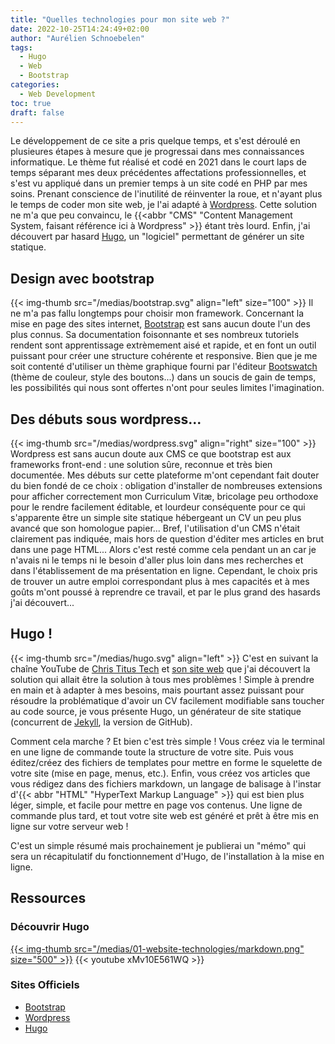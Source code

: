 ```yaml
---
title: "Quelles technologies pour mon site web ?"
date: 2022-10-25T14:24:49+02:00
author: "Aurélien Schnoebelen"
tags: 
  - Hugo
  - Web
  - Bootstrap
categories: 
  - Web Development
toc: true
draft: false 
---
```

Le développement de ce site a pris quelque temps, et s'est déroulé en plusieures étapes à mesure que je progressai dans mes connaissances informatique. Le thème fut réalisé et codé en 2021 dans le court laps de temps séparant mes deux précédentes affectations professionnelles, et s'est vu appliqué dans un premier temps à un site codé en PHP par mes soins. Prenant conscience de l'inutilité de réinventer la roue, et n'ayant plus le temps de coder mon site web, je l'ai adapté à [Wordpress](https://fr.wordpress.org/). Cette solution ne m'a que peu convaincu, le {{<abbr "CMS" "Content Management System, faisant référence ici à Wordpress" >}} étant très lourd. Enfin, j'ai découvert par hasard [Hugo](https://gohugo.io/), un "logiciel" permettant de générer un site statique.

## Design avec bootstrap
{{< img-thumb src="/medias/bootstrap.svg" align="left" size="100" >}}
Il ne m'a pas fallu longtemps pour choisir mon framework. Concernant la mise en page des sites internet, [Bootstrap](https://getbootstrap.com/) est sans aucun doute l'un des plus connus. Sa documentation foisonnante et ses nombreux tutoriels rendent sont apprentissage extrèmement aisé et rapide, et en font un outil puissant pour créer une structure cohérente et responsive. Bien que je me soit contenté d'utiliser un thème graphique fourni par l'éditeur [Bootswatch](https://bootswatch.com/) (thème de couleur, style des boutons...)  dans un soucis de gain de temps, les possibilités qui nous sont offertes n'ont pour seules limites l'imagination.

## Des débuts sous wordpress...
{{< img-thumb src="/medias/wordpress.svg" align="right" size="100" >}}
Wordpress est sans aucun doute aux CMS ce que bootstrap est aux frameworks front-end : une solution sûre, reconnue et très bien documentée. Mes débuts sur cette plateforme m'ont cependant fait douter du bien fondé de ce choix : obligation d'installer de nombreuses extensions pour afficher correctement mon Curriculum Vitæ, bricolage peu orthodoxe pour le rendre facilement éditable, et lourdeur conséquente pour ce qui s'apparente être un simple site statique hébergeant un CV un peu plus avancé que son homologue papier... Bref, l'utilisation d'un CMS n'était clairement pas indiquée, mais hors de question d'éditer mes articles en brut dans une page HTML... Alors c'est resté comme cela pendant un an car je n'avais ni le temps ni le besoin d'aller plus loin dans mes recherches et dans l'établissement de ma présentation en ligne. Cependant, le choix pris de trouver un autre emploi correspondant plus à mes capacités et à mes goûts m'ont poussé à reprendre ce travail, et par le plus grand des hasards j'ai découvert...

## Hugo !
{{< img-thumb src="/medias/hugo.svg" align="left" >}}
C'est en suivant la chaîne YouTube de [Chris Titus Tech](https://www.youtube.com/c/ChrisTitusTech) et [son site web](https://christitus.com/) que j'ai découvert la solution qui allait être la solution à tous mes problèmes ! Simple à prendre en main et à adapter à mes besoins, mais pourtant assez puissant pour résoudre la problématique d'avoir un CV facilement modifiable sans toucher au code source, je vous présente Hugo, un générateur de site statique (concurrent de [Jekyll](https://jekyllrb.com/), la version de GitHub). 

Comment cela marche ? Et bien c'est très simple ! Vous créez via le terminal en une ligne de commande toute la structure de votre site. Puis vous éditez/créez des fichiers de templates pour mettre en forme le squelette de votre site (mise en page, menus, etc.). Enfin, vous créez vos articles que vous rédigez dans des fichiers markdown, un langage de balisage à l'instar d'{{< abbr "HTML" "HyperText Markup Language" >}} qui est bien plus léger, simple, et facile pour mettre en page vos contenus. Une ligne de commande plus tard, et tout votre site web est généré et prêt à être mis en ligne sur votre serveur web !

C'est un simple résumé mais prochainement je publierai un "mémo" qui sera un récapitulatif du fonctionnement d'Hugo, de l'installation à la mise en ligne.

## Ressources
### Découvrir Hugo
 [{{< img-thumb src="/medias/01-website-technologies/markdown.png" size="500" >}}](/medias/01-website-technologies/markdown.png)
 {{< youtube xMv10E561WQ >}}

### Sites Officiels
  - [Bootstrap](https://getbootstrap.com/) 
  - [Wordpress](https://fr.wordpress.org/)
  - [Hugo](https://gohugo.io/)
